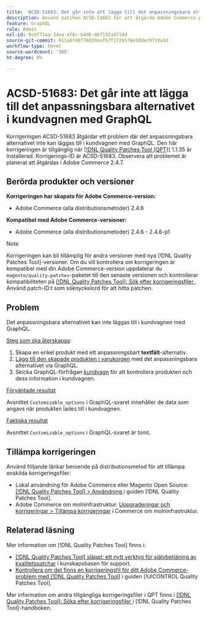 ```yaml
---
title: 'ACSD-51683: Det går inte att lägga till det anpassningsbara alternativet i kundvagnen med GraphQL'
description: Använd patchen ACSD-51683 för att åtgärda Adobe Commerce-problemet där det anpassningsbara alternativet inte kan läggas till i kundvagnen med GraphQL.
feature: GraphQL
role: Admin
exl-id: 9cdf71aa-3dea-4f8c-b4d6-d6f192a9710d
source-git-commit: 011a6f46f76029eaf67f172b576e58dac9710a3d
workflow-type: tm+mt
source-wordcount: '365'
ht-degree: 0%

---
```


# ACSD-51683: Det går inte att lägga till det anpassningsbara alternativet i kundvagnen med GraphQL

Korrigeringen ACSD-51683 åtgärdar ett problem där det anpassningsbara alternativet inte kan läggas till i kundvagnen med GraphQL. Den här korrigeringen är tillgänglig när [[!DNL Quality Patches Tool (QPT)]](https://experienceleague.adobe.com/en/docs/commerce-operations/tools/quality-patches-tool/quality-patches-tool-to-self-serve-quality-patches) 1.1.35 är installerad. Korrigerings-ID är ACSD-51683. Observera att problemet är planerat att åtgärdas i Adobe Commerce 2.4.7.

## Berörda produkter och versioner

**Korrigeringen har skapats för Adobe Commerce-version:**

* Adobe Commerce (alla distributionsmetoder) 2.4.6

**Kompatibel med Adobe Commerce-versioner:**

* Adobe Commerce (alla distributionsmetoder) 2.4.6 - 2.4.6-p1

>[!NOTE]
>
>Korrigeringen kan bli tillämplig för andra versioner med nya [!DNL Quality Patches Tool]-versioner. Om du vill kontrollera om korrigeringen är kompatibel med din Adobe Commerce-version uppdaterar du `magento/quality-patches`-paketet till den senaste versionen och kontrollerar kompatibiliteten på [[!DNL Quality Patches Tool]: Sök efter korrigeringsfiler ](https://experienceleague.adobe.com/tools/commerce-quality-patches/index.html). Använd patch-ID:t som söknyckelord för att hitta patchen.

## Problem

Det anpassningsbara alternativet kan inte läggas till i kundvagnen med GraphQL.

<u>Steg som ska återskapas</u>:

1. Skapa en enkel produkt med ett anpassningsbart **textfält**-alternativ.
1. [Lägg till den skapade produkten i varukorgen](https://developer.adobe.com/commerce/webapi/graphql/tutorials/checkout/add-product-to-cart/) med det anpassningsbara alternativet via GraphQL.
1. Skicka GraphQL-förfrågan [kundvagn](https://developer.adobe.com/commerce/webapi/graphql/schema/cart/queries/cart/) för att kontrollera produkten och dess information i kundvagnen.

<u>Förväntade resultat</u>

Avsnittet `Customizable_options` i GraphQL-svaret innehåller de data som angavs när produkten lades till i kundvagnen.

<u>Faktiska resultat</u>

Avsnittet `Customizable_options` i GraphQL-svaret är tomt.

## Tillämpa korrigeringen

Använd följande länkar beroende på distributionsmetod för att tillämpa enskilda korrigeringsfiler:

* Lokal användning för Adobe Commerce eller Magento Open Source: [[!DNL Quality Patches Tool] > Användning ](/help/tools/quality-patches-tool/usage.md) i guiden [!DNL Quality Patches Tool].
* Adobe Commerce om molninfrastruktur: [Uppgraderingar och korrigeringar > Tillämpa korrigeringar](https://experienceleague.adobe.com/docs/commerce-cloud-service/user-guide/develop/upgrade/apply-patches.html) i Commerce om molninfrastruktur.

## Relaterad läsning

Mer information om [!DNL Quality Patches Tool] finns i:

* [[!DNL Quality Patches Tool] släppt: ett nytt verktyg för självbetjäning av kvalitetspatchar](https://experienceleague.adobe.com/en/docs/commerce-operations/tools/quality-patches-tool/quality-patches-tool-to-self-serve-quality-patches) i kunskapsbasen för support.
* [Kontrollera om det finns en korrigeringsfil för ditt Adobe Commerce-problem med  [!DNL Quality Patches Tool]](/help/tools/quality-patches-tool/patches-available-in-qpt/check-patch-for-magento-issue-with-magento-quality-patches.md) i guiden [!UICONTROL Quality Patches Tool].


Mer information om andra tillgängliga korrigeringsfiler i QPT finns i [[!DNL Quality Patches Tool]: Söka efter korrigeringsfiler ](https://experienceleague.adobe.com/tools/commerce-quality-patches/index.html) i [!DNL Quality Patches Tool]-handboken.
